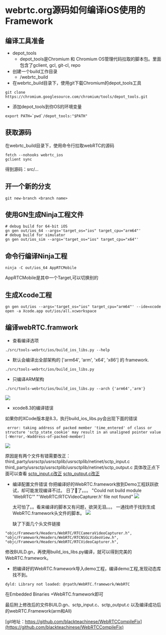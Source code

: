 # webrtc.org源码如何编译iOS使用的Framework
## 编译工具准备
* depot_tools
    * depot_tools是Chromium 和 Chromium OS管理代码拉取的脚本包。里面包含了gclient, gcl, git-cl, repo
* 创建一个build工作目录
    * /webrtc_build
* 在webrtc_build目录下，使用git下载Chromium的depot_tools工具

```
git clone https://chromium.googlesource.com/chromium/tools/depot_tools.git

```
* 添加depot_tools到你OS的环境变量

```
export PATH=`pwd`/depot_tools:"$PATH"
```


## 获取源码
在webrtc_build目录下，使用命令行拉取webRTC的源码

```
fetch --nohooks webrtc_ios
gclient sync
```

得到源码：src/...

## 开一个新的分支

```
git new-branch <branch name>
```

## 使用GN生成Ninja工程文件

```
# debug build for 64-bit iOS
gn gen out/ios_64 --args='target_os="ios" target_cpu="arm64"'
# debug build for simulator
gn gen out/ios_sim --args='target_os="ios" target_cpu="x64"'
```

## 命令行编译Ninja工程

```
ninja -C out/ios_64 AppRTCMobile
```

AppRTCMobile是其中一个Target,可以切换别的

## 生成Xcode工程

```
gn gen out/ios --args='target_os="ios" target_cpu="arm64"' --ide=xcode
open -a Xcode.app out/ios/all.xcworkspace
```

## 编译webRTC.framwork
* 查看编译选项

```
./src/tools-webrtc/ios/build_ios_libs.py --help
```

* 默认会编译出全部架构的 ['arm64', 'arm', 'x64', 'x86'] 的 framework.

```
./src/tools-webrtc/ios/build_ios_libs.py
```

* 只编译ARM架构


```
./src/tools-webrtc/ios/build_ios_libs.py --arch {'arm64','arm'}
```


![](http://ww2.sinaimg.cn/large/006tNc79gy1feses56wbmj31gs0j6q8t.jpg)

* xcode8.3的编译错误

如果你的XCode版本是8.3，执行build_ios_libs.py会出现下面的错误

~~~
 error: taking address of packed member 'time_entered' of class or structure 'sctp_state_cookie' may result in an unaligned pointer value [-Werror,-Waddress-of-packed-member]
~~~

![](http://ww3.sinaimg.cn/large/006tNc79gy1fesetelf94j31hg0twdq7.jpg)

原因是有两个文件有错需要改正：
third_party/usrsctp/usrsctplib/usrsctplib/netinet/sctp_input.c
third_party/usrsctp/usrsctplib/usrsctplib/netinet/sctp_output.c
具体改正点下面可以查看
[sctp_input.c改正](https://trac.webkit.org/changeset/211848/webkit/trunk/Source/ThirdParty/libwebrtc/Source/third_party/usrsctp/usrsctplib/usrsctplib/netinet/sctp_output.c)
[sctp_output.c改正](https://trac.webkit.org/changeset/211848/webkit/trunk/Source/ThirdParty/libwebrtc/Source/third_party/usrsctp/usrsctplib/usrsctplib/netinet/sctp_input.c)

* 编译配置文件错误
  你把编译好的WebRTC.framework放到Demo工程跃跃欲试，却可能发现编译不过。
  日了🐶了。。。
   "Could not build module 'WebRTC'"
   "'WebRTC/RTCVideoCapturer.h' file not found"
  ![](http://ww3.sinaimg.cn/large/006tNc79gy1fesetv8i40j31jm0t8qhw.jpg)
  
  太可怕了。。看来编译的脚本又有问题，欲哭无泪。。。
  一通找终于找到生成WebRTC.framework头文件的脚本。
  ![](http://ww3.sinaimg.cn/large/006tNc79gy1fesesq52cmj30tu18mgwa.jpg)
  
  缺了下面几个头文件链接
  
```
"objc/Framework/Headers/WebRTC/RTCCameraVideoCapturer.h",
"objc/Framework/Headers/WebRTC/RTCNSGLVideoView.h",
"objc/Framework/Headers/WebRTC/RTCVideoCapturer.h",
```

修改BUILD.gn，再使用build_ios_libs.py编译，就可以得到完美的WebRTC.framework。

* 把编译好的WebRTC.framework导入demo工程，编译demo工程,发现动态库找不到。

```
dyld: Library not loaded: @rpath/WebRTC.framework/WebRTC
```

在Embedded Binaries +WebRTC.framework即可

最后附上修改后的文件BUILD.gn、sctp_input.c、sctp_output.c
以及编译成功后的webRTC.Framework(arm和All)

[git地址：https://github.com/blackteachinese/WebRTCCompileFix](https://github.com/blackteachinese/WebRTCCompileFix)





